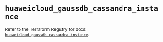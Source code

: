 # `huaweicloud_gaussdb_cassandra_instance`

Refer to the Terraform Registry for docs: [`huaweicloud_gaussdb_cassandra_instance`](https://registry.terraform.io/providers/huaweicloud/huaweicloud/1.71.1/docs/resources/gaussdb_cassandra_instance).
